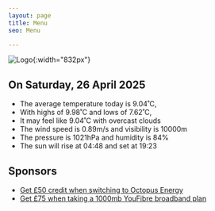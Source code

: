 ```yaml
---
layout: page
title: Menu
seo: Menu

---
```


![Logo](/images/logo.jpg){:width="832px"}

<!-- weather_marker starts -->
## On Saturday, 26 April 2025

- The average temperature today is 9.04˚C,
- With highs of 9.98˚C and lows of 7.62˚C,
- It may feel like 9.04˚C with overcast clouds
- The wind speed is 0.89m/s and visibility is 10000m
- The pressure is 1021hPa and humidity is 84%
- The sun will rise at 04:48 and set at 19:23

<!-- weather_marker ends -->

## Sponsors

- [Get £50 credit when switching to Octopus Energy](https://bit.ly/3oD1nnS)
- [Get £75 when taking a 1000mb YouFibre broadband plan](https://aklam.io/91zWhU?)
